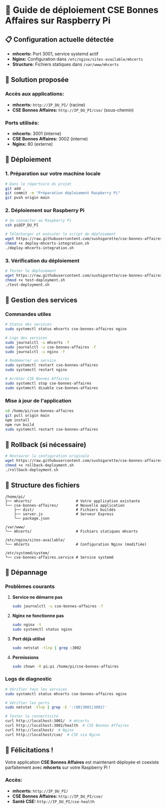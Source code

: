 # 🚀 Guide de déploiement CSE Bonnes Affaires sur Raspberry Pi

## 📋 Configuration actuelle détectée

- **mhcerts:** Port 3001, service systemd actif
- **Nginx:** Configuration dans `/etc/nginx/sites-available/mhcerts`
- **Structure:** Fichiers statiques dans `/var/www/mhcerts`

## 🎯 Solution proposée

### **Accès aux applications:**
- **mhcerts:** `http://IP_DU_PI/` (racine)
- **CSE Bonnes Affaires:** `http://IP_DU_PI/cse/` (sous-chemin)

### **Ports utilisés:**
- **mhcerts:** 3001 (interne)
- **CSE Bonnes Affaires:** 3002 (interne)
- **Nginx:** 80 (externe)

## 🚀 Déploiement

### **1. Préparation sur votre machine locale**

```bash
# Dans le répertoire du projet
git add .
git commit -m "Préparation déploiement Raspberry Pi"
git push origin main
```

### **2. Déploiement sur Raspberry Pi**

```bash
# Se connecter au Raspberry Pi
ssh pi@IP_DU_PI

# Télécharger et exécuter le script de déploiement
wget https://raw.githubusercontent.com/sushigarette/cse-bonnes-affaires/main/deploy-mhcerts-integration.sh
chmod +x deploy-mhcerts-integration.sh
./deploy-mhcerts-integration.sh
```

### **3. Vérification du déploiement**

```bash
# Tester le déploiement
wget https://raw.githubusercontent.com/sushigarette/cse-bonnes-affaires/main/test-deployment.sh
chmod +x test-deployment.sh
./test-deployment.sh
```

## 🔧 Gestion des services

### **Commandes utiles**

```bash
# Status des services
sudo systemctl status mhcerts cse-bonnes-affaires nginx

# Logs des services
sudo journalctl -u mhcerts -f
sudo journalctl -u cse-bonnes-affaires -f
sudo journalctl -u nginx -f

# Redémarrer un service
sudo systemctl restart cse-bonnes-affaires
sudo systemctl restart nginx

# Arrêter CSE Bonnes Affaires
sudo systemctl stop cse-bonnes-affaires
sudo systemctl disable cse-bonnes-affaires
```

### **Mise à jour de l'application**

```bash
cd /home/pi/cse-bonnes-affaires
git pull origin main
npm install
npm run build
sudo systemctl restart cse-bonnes-affaires
```

## 🔄 Rollback (si nécessaire)

```bash
# Restaurer la configuration originale
wget https://raw.githubusercontent.com/sushigarette/cse-bonnes-affaires/main/rollback-deployment.sh
chmod +x rollback-deployment.sh
./rollback-deployment.sh
```

## 📁 Structure des fichiers

```
/home/pi/
├── mhcerts/                    # Votre application existante
└── cse-bonnes-affaires/        # Nouvelle application
    ├── dist/                   # Fichiers buildés
    ├── server.js               # Serveur Express
    └── package.json

/var/www/
└── mhcerts/                    # Fichiers statiques mhcerts

/etc/nginx/sites-available/
└── mhcerts                     # Configuration Nginx (modifiée)

/etc/systemd/system/
└── cse-bonnes-affaires.service # Service systemd
```

## 🐛 Dépannage

### **Problèmes courants**

1. **Service ne démarre pas**
   ```bash
   sudo journalctl -u cse-bonnes-affaires -f
   ```

2. **Nginx ne fonctionne pas**
   ```bash
   sudo nginx -t
   sudo systemctl status nginx
   ```

3. **Port déjà utilisé**
   ```bash
   sudo netstat -tlnp | grep :3002
   ```

4. **Permissions**
   ```bash
   sudo chown -R pi:pi /home/pi/cse-bonnes-affaires
   ```

### **Logs de diagnostic**

```bash
# Vérifier tous les services
sudo systemctl status mhcerts cse-bonnes-affaires nginx

# Vérifier les ports
sudo netstat -tlnp | grep -E ':(80|3001|3002)'

# Tester la connectivité
curl http://localhost:3001/  # mhcerts
curl http://localhost:3002/health  # CSE Bonnes Affaires
curl http://localhost/  # Nginx
curl http://localhost/cse/  # CSE via Nginx
```

## 🎉 Félicitations !

Votre application **CSE Bonnes Affaires** est maintenant déployée et coexiste parfaitement avec **mhcerts** sur votre Raspberry Pi !

### **Accès:**
- **mhcerts:** `http://IP_DU_PI/`
- **CSE Bonnes Affaires:** `http://IP_DU_PI/cse/`
- **Santé CSE:** `http://IP_DU_PI/cse-health`
